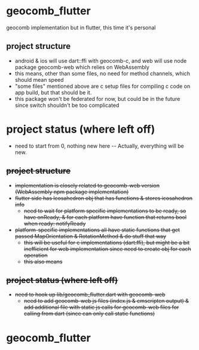 # geocomb_flutter
geocomb implementation but in flutter, this time it's personal

## project structure
- android & ios will use dart::ffi with geocomb-c, and web will use node package geocomb-web which relies on WebAssembly
- this means, other than some files, no need for method channels, which should mean speed
- "some files" mentioned above are c setup files for compiling c code on app build, but that should be it.
- this package won't be federated for now, but could be in the future since switch shouldn't be too complicated

# project status (where left off)
- need to start from 0, nothing new here -- Actually, everything will be new.

<del>

## project structure
- implementation is closely related to geocomb-web version (WebAssembly npm package implementation)
- flutter side has Icosahedron obj that has functions & stores icosahedron info
  - need to wait for platform specific implementations to be ready, so have onReady, & for each platform have function that returns bool when ready: notifyReady
- platform-specific implementations all have static functions that get passed MapOrientation & RotationMethod & do stuff that way
  - this will be useful for c implementations (dart:ffi), but might be a bit inefficient for web implementation since need to create obj for each operation
  - this also means 

## project status (where left off)
- need to hook up lib/geocomb_flutter.dart with geocomb-web
  - need to add geocomb-web js files (index.js & emscripten output) & add additional file with static js calls for geocomb-web files for calling from dart (since can only call static functions)

</del>

<!-- A new flutter plugin project.

## Getting Started

This project is a starting point for a Flutter
[plug-in package](https://flutter.dev/developing-packages/),
a specialized package that includes platform-specific implementation code for
Android and/or iOS.

For help getting started with Flutter, view our
[online documentation](https://flutter.dev/docs), which offers tutorials,
samples, guidance on mobile development, and a full API reference. -->

# geocomb_flutter

